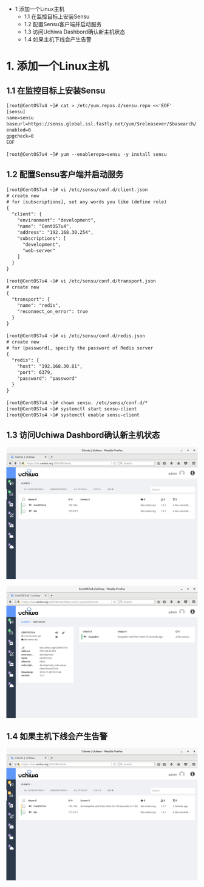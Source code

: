 - 1 添加一个Linux主机
    - 1.1 在监控目标上安装Sensu
    - 1.2 配置Sensu客户端并启动服务
    - 1.3 访问Uchiwa Dashbord确认新主机状态
    - 1.4 如果主机下线会产生告警

# 1. 添加一个Linux主机

## 1.1 在监控目标上安装Sensu

```shell
[root@CentOS7u4 ~]# cat > /etc/yum.repos.d/sensu.repo <<'EOF'
[sensu]
name=sensu
baseurl=https://sensu.global.ssl.fastly.net/yum/$releasever/$basearch/
enabled=0
gpgcheck=0
EOF

[root@CentOS7u4 ~]# yum --enablerepo=sensu -y install sensu
```

## 1.2 配置Sensu客户端并启动服务

```shell
[root@CentOS7u4 ~]# vi /etc/sensu/conf.d/client.json
# create new
# for [subscriptions], set any words you like (define role)
{
  "client": {
    "environment": "development",
    "name": "CentOS7u4",
    "address": "192.168.30.254",
    "subscriptions": [
      "development",
      "web-server"
    ]
  }
}

[root@CentOS7u4 ~]# vi /etc/sensu/conf.d/transport.json
# create new
{
  "transport": {
    "name": "redis",
    "reconnect_on_error": true
  }
}

[root@CentOS7u4 ~]# vi /etc/sensu/conf.d/redis.json
# create new
# for [password], specify the password of Redis server
{
  "redis": {
    "host": "192.168.30.81",
    "port": 6379,
    "password": "password"
  }
}

[root@CentOS7u4 ~]# chown sensu. /etc/sensu/conf.d/* 
[root@CentOS7u4 ~]# systemctl start sensu-client 
[root@CentOS7u4 ~]# systemctl enable sensu-client
```

## 1.3 访问Uchiwa Dashbord确认新主机状态

![image](./images/0x04.png)

![image](./images/0x05.png)

## 1.4 如果主机下线会产生告警

![image](./images/0x06.png)

